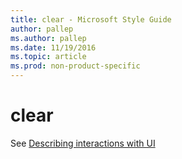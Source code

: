 ```yaml
---
title: clear - Microsoft Style Guide
author: pallep
ms.author: pallep
ms.date: 11/19/2016
ms.topic: article
ms.prod: non-product-specific
---
```


# clear

See [Describing interactions with UI](../../procedures-instructions/describing-interactions-with-ui.md)
